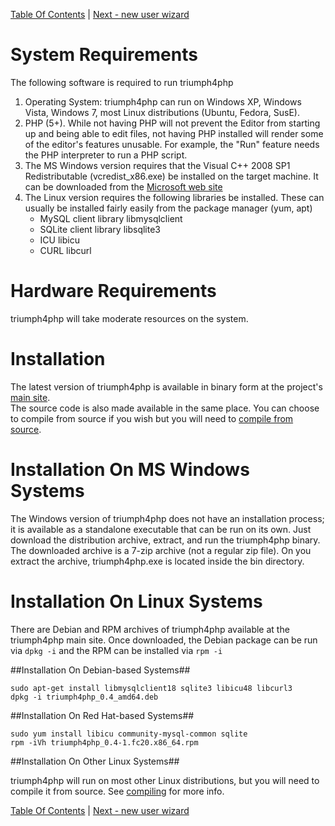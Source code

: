 [Table Of Contents](/#toc) | [Next - new user wizard](/new-user-wizard/)

# System Requirements #
The following software is required to run triumph4php 

  1. Operating System:  triumph4php  can run on Windows XP, Windows Vista, Windows 7, most Linux distributions 
     (Ubuntu, Fedora, SusE).
  2. PHP (5+). While not having PHP will not prevent the Editor from starting up and being able to edit 
     files, not having PHP installed will render some of the editor's features unusable. For example, the 
    "Run" feature needs the PHP interpreter to run a PHP script.
  3. The MS Windows version requires that the Visual C++ 2008 SP1 Redistributable (vcredist_x86.exe) be 
     installed on the target machine. It can be downloaded from the 
    [Microsoft web site](http://www.microsoft.com/en-us/download/details.aspx?id=26368)
  4. The Linux version requires the following libraries be installed. These can
     usually be installed fairly easily from the package manager (yum, apt)
      - MySQL client library libmysqlclient
	  - SQLite client library libsqlite3
	  - ICU libicu
	  - CURL libcurl

# Hardware Requirements #
triumph4php will take moderate resources on the system.

# Installation #
The latest version of triumph4php is available in binary form at the project's [main site](http://triumph4php.com).  
The source code is also made available in the same place. You can choose to compile from source if you wish but you will 
need to [compile from source](/compiling/). 

# Installation On MS Windows Systems #
The Windows version of triumph4php does not have an installation process; it is available as a standalone executable 
that can be run on its own. Just download the distribution archive, extract, and run the triumph4php binary. The
downloaded archive is a 7-zip archive (not a regular zip file). On you extract the archive, triumph4php.exe is
located inside the bin directory.

# Installation On Linux Systems #
There are Debian and RPM archives of triumph4php available at the triumph4php main site. Once downloaded,
the Debian package can be run via `dpkg -i` and the RPM can be installed via `rpm -i`

##Installation On Debian-based Systems##

    sudo apt-get install libmysqlclient18 sqlite3 libicu48 libcurl3
	dpkg -i triumph4php_0.4_amd64.deb

##Installation On Red Hat-based Systems##

    sudo yum install libicu community-mysql-common sqlite
    rpm -iVh triumph4php_0.4-1.fc20.x86_64.rpm

##Installation On Other Linux Systems##

triumph4php will run on most other Linux distributions, but you will need to compile it from source.
See [compiling](/compiling/) for more info.

[Table Of Contents](/#toc) | [Next - new user wizard](/new-user-wizard/)
